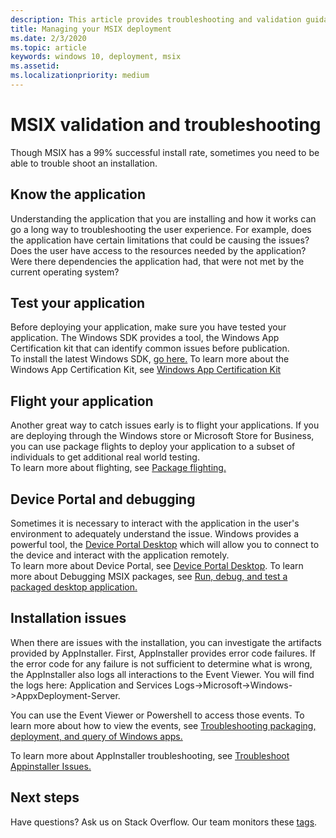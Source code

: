 ```yaml
---
description: This article provides troubleshooting and validation guidance for MSIX installations.
title: Managing your MSIX deployment
ms.date: 2/3/2020
ms.topic: article
keywords: windows 10, deployment, msix
ms.assetid:  
ms.localizationpriority: medium
---
```


# MSIX validation and troubleshooting
Though MSIX has a 99% successful install rate, sometimes you need to be able to trouble shoot an installation.

## Know the application
Understanding the application that you are installing and how it works can go a long way to troubleshooting the user experience.  For example, does the application have certain limitations that could be causing the issues?  Does the user have access to the resources needed by the application?  Were there dependencies the application had, that were not met by the current operating system?

## Test your application
Before deploying your application, make sure you have tested your application.  The Windows SDK provides a tool, the Windows App Certification kit that can identify common issues before publication.  
To install the latest Windows SDK, [go here.](https://developer.microsoft.com/windows/downloads/windows-10-sdk)
To learn more about the Windows App Certification Kit, see [Windows App Certification Kit](/windows/uwp/debug-test-perf/windows-app-certification-kit)

## Flight your application
Another great way to catch issues early is to flight your applications.  If you are deploying through the Windows store or Microsoft Store for Business, you can use package flights to deploy your application to a subset of individuals to get additional real world testing.  
To learn more about flighting, see [Package flighting.](/windows/uwp/publish/package-flights?context=%252fwindows%252fmsix%252frender)

## Device Portal and debugging
Sometimes it is necessary to interact with the application in the user's environment to adequately understand the issue.  Windows provides a powerful tool, the [Device Portal Desktop](/windows/uwp/debug-test-perf/device-portal-desktop) which will allow you to connect to the device and interact with the application remotely.  
To learn more about Device Portal, see [Device Portal Desktop](/windows/uwp/debug-test-perf/device-portal-desktop).
To learn more about Debugging MSIX packages, see [Run, debug, and test a packaged desktop application.](./desktop-to-uwp-debug.md)

## Installation issues
When there are issues with the installation, you can investigate the artifacts provided by AppInstaller.  First, AppInstaller provides error code failures.  If the error code for any failure is not sufficient to determine what is wrong, the AppInstaller also logs all interactions to the Event Viewer.  You will find the logs here: Application and Services Logs->Microsoft->Windows->AppxDeployment-Server.

You can use the Event Viewer or Powershell to access those events. 
To learn more about how to view the events, see [Troubleshooting packaging, deployment, and query of Windows apps.](/windows/win32/appxpkg/troubleshooting)

To learn more about AppInstaller troubleshooting, see [Troubleshoot Appinstaller Issues.](../app-installer/troubleshoot-appinstaller-issues.md)


## Next steps

Have questions? Ask us on Stack Overflow. Our team monitors these [tags](https://stackoverflow.com/questions/tagged/project-centennial+or+desktop-bridge).

